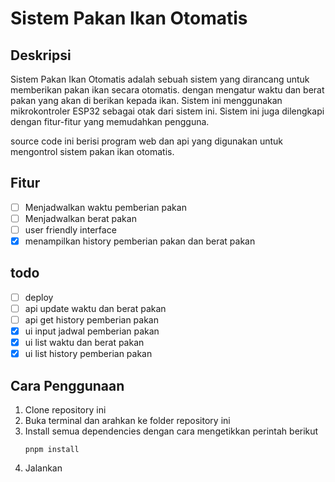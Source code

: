# Sistem Pakan Ikan Otomatis

## Deskripsi

Sistem Pakan Ikan Otomatis adalah sebuah sistem yang dirancang untuk memberikan pakan ikan secara otomatis.
dengan mengatur waktu dan berat pakan yang akan di berikan kepada ikan. Sistem ini menggunakan mikrokontroler
ESP32 sebagai otak dari sistem ini. Sistem ini juga dilengkapi dengan fitur-fitur yang memudahkan pengguna.

source code ini berisi program web dan api yang digunakan untuk mengontrol sistem pakan ikan otomatis.

## Fitur
- [ ] Menjadwalkan waktu pemberian pakan
- [ ] Menjadwalkan berat pakan
- [ ] user friendly interface 
- [x] menampilkan history pemberian pakan dan berat pakan

## todo 
- [ ] deploy 
- [ ] api update waktu dan berat pakan
- [ ] api get history pemberian pakan
- [x] ui input jadwal pemberian pakan
- [x] ui list waktu dan berat pakan
- [x] ui list history pemberian pakan

## Cara Penggunaan
1. Clone repository ini
2. Buka terminal dan arahkan ke folder repository ini
3. Install semua dependencies dengan cara mengetikkan perintah berikut
    ```
    pnpm install
    ```
4. Jalankan



